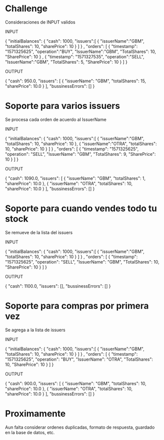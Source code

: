 # Challenge
Consideraciones de INPUT validos

INPUT

{
	"initialBalances": {
		"cash": 1000,
		"issuers":[
			{
			"issuerName":"GBM",
			"totalShares": 10,
			"sharePrice": 10
			}
		]
	}
	,
	"orders": [
		{
			"timestamp": "1571325625",
			"operation":"BUY",
			"IssuerName":"GBM",
			"TotalShares": 10,
			"SharePrice": 10
		}
		,
		{
			"timestamp": "1571327535",
			"operation":"SELL",
			"IssuerName":"GBM",
			"TotalShares": 5,
			"SharePrice": 10
		}
	]
}

OUTPUT 

{
    "cash": 950.0,
    "issuers": [
        {
            "issuerName": "GBM",
            "totalShares": 15,
            "sharePrice": 10.0
        }
    ],
    "bussinessErrors": []
}

# Soporte para varios issuers
Se procesa cada orden de acuerdo al IssuerName

INPUT

{
	"initialBalances": {
		"cash": 1000,
		"issuers":[
			{
			"issuerName":"GBM",
			"totalShares": 10,
			"sharePrice": 10
			},
			{
			"issuerName":"OTRA",
			"totalShares": 10,
			"sharePrice": 10
			}
		]
	}
	,
	"orders": [
		{
			"timestamp": "1571325625",
			"operation": "SELL",
			"IssuerName": "GBM",
			"TotalShares": 9,
			"SharePrice": 10
		}
	]
}

OUTPUT

{
    "cash": 1090.0,
    "issuers": [
        {
            "issuerName": "GBM",
            "totalShares": 1,
            "sharePrice": 10.0
        },
        {
            "issuerName": "OTRA",
            "totalShares": 10,
            "sharePrice": 10.0
        }
    ],
    "bussinessErrors": []
}

# Soporte para cuando vendes todo tu stock
Se remueve de la lista del issuers

INPUT

{
	"initialBalances": {
		"cash": 1000,
		"issuers":[
			{
			"issuerName":"GBM",
			"totalShares": 10,
			"sharePrice": 10
			}
		]
	}
	,
	"orders": [
		{
			"timestamp": "1571325625",
			"operation": "SELL",
			"IssuerName": "GBM",
			"TotalShares": 10,
			"SharePrice": 10
		}
	]
}

OUTPUT

{
    "cash": 1100.0,
    "issuers": [],
    "bussinessErrors": []
}

# Soporte para compras por primera vez
Se agrega a la lista de issuers

INPUT

{
	"initialBalances": {
		"cash": 1000,
		"issuers":[
			{
			"issuerName":"GBM",
			"totalShares": 10,
			"sharePrice": 10
			}
		]
	}
	,
	"orders": [
		{
			"timestamp": "1571325625",
			"operation": "BUY",
			"IssuerName": "OTRA",
			"TotalShares": 10,
			"SharePrice": 10
		}
	]
}

OUTPUT

{
    "cash": 900.0,
    "issuers": [
        {
            "issuerName": "GBM",
            "totalShares": 10,
            "sharePrice": 10.0
        },
        {
            "issuerName": "OTRA",
            "totalShares": 10,
            "sharePrice": 10.0
        }
    ],
    "bussinessErrors": []
}

# Proximamente

Aun falta considerar ordenes duplicadas, formato de respuesta, guardado en la base de datos, etc.

